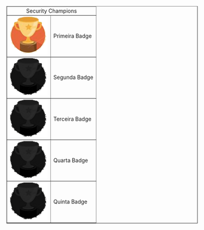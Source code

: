 
<center>
<table border="1px">
    <thead>
        <tr align="center">
            <td colspan=2>Security Champions</td>
        </tr>
    </thead>
    <tbody>
        <tr>
            <td id="first">
                <img src="resources/achievments/first.png" width=100px>
            </td>
            <td>Primeira Badge</td>
        </tr>
        <tr>
            <td id="second">
                <img src="resources/achievments/no-badge.png" width=100px>
            </td>
            <td>Segunda Badge</td>
        </tr>
        <tr>
            <td>
                <img src="resources/achievments/no-badge.png" width=100px>
            </td>
            <td>Terceira Badge</td>
        </tr>
        <tr>
            <td><img src="resources/achievments/no-badge.png" width=100px></td>
            <td>Quarta Badge</td>
        </tr>
        <tr>
            <td>
                <img src="resources/achievments/no-badge.png" width=100px>
            </td>
            <td>Quinta Badge</td>
        </tr>
    </tbody>
</table>
</center>